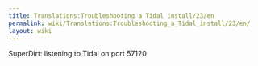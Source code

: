 ```yaml
---
title: Translations:Troubleshooting a Tidal install/23/en
permalink: wiki/Translations:Troubleshooting_a_Tidal_install/23/en/
layout: wiki
---
```


SuperDirt: listening to Tidal on port 57120
